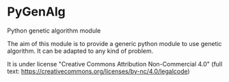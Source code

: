# PyGenAlg
Python genetic algorithm module

The aim of this module is to provide a generic python module to use genetic algorithm.
It can be adapted to any kind of problem.

It is under license "Creative Commons Attribution Non-Commercial 4.0"
(full text: https://creativecommons.org/licenses/by-nc/4.0/legalcode)
